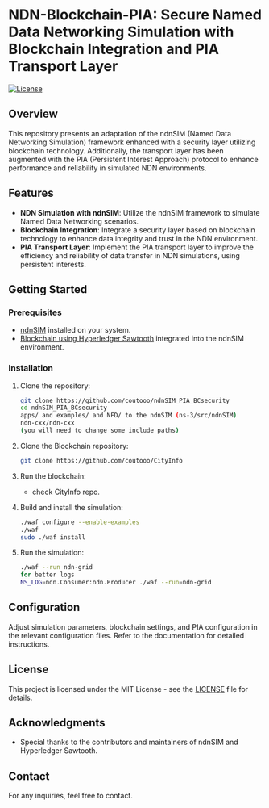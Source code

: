 # NDN-Blockchain-PIA: Secure Named Data Networking Simulation with Blockchain Integration and PIA Transport Layer

[![License](https://img.shields.io/badge/license-MIT-blue.svg)](https://opensource.org/licenses/MIT)

## Overview

This repository presents an adaptation of the ndnSIM (Named Data Networking Simulation) framework enhanced with a security layer utilizing blockchain technology. Additionally, the transport layer has been augmented with the PIA (Persistent Interest Approach) protocol to enhance performance and reliability in simulated NDN environments.

## Features

- **NDN Simulation with ndnSIM**: Utilize the ndnSIM framework to simulate Named Data Networking scenarios.
- **Blockchain Integration**: Integrate a security layer based on blockchain technology to enhance data integrity and trust in the NDN environment.
- **PIA Transport Layer**: Implement the PIA transport layer to improve the efficiency and reliability of data transfer in NDN simulations, using persistent interests.

## Getting Started

### Prerequisites

- [ndnSIM](https://ndnsim.net/current/) installed on your system.
- [Blockchain using Hyperledger Sawtooth](https://github.com/coutooo/CityInfo) integrated into the ndnSIM environment.

### Installation

1. Clone the repository:

    ```bash
    git clone https://github.com/coutooo/ndnSIM_PIA_BCsecurity
    cd ndnSIM_PIA_BCsecurity
    apps/ and examples/ and NFD/ to the ndnSIM (ns-3/src/ndnSIM)
    ndn-cxx/ndn-cxx
    (you will need to change some include paths)
    ```
2. Clone the Blockchain repository:

    ```bash
    git clone https://github.com/coutooo/CityInfo
    ```

3. Run the blockchain:

    - check CityInfo repo.

4. Build and install the simulation:

    ```bash
    ./waf configure --enable-examples
    ./waf
    sudo ./waf install
    ```

5. Run the simulation:

    ```bash
    ./waf --run ndn-grid
    for better logs
    NS_LOG=ndn.Consumer:ndn.Producer ./waf --run=ndn-grid
    ```

## Configuration

Adjust simulation parameters, blockchain settings, and PIA configuration in the relevant configuration files. Refer to the documentation for detailed instructions.

## License

This project is licensed under the MIT License - see the [LICENSE](LICENSE) file for details.

## Acknowledgments

- Special thanks to the contributors and maintainers of ndnSIM and Hyperledger Sawtooth.

## Contact

For any inquiries, feel free to contact.

